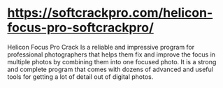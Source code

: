 # https://softcrackpro.com/helicon-focus-pro-softcrackpro/
Helicon Focus Pro Crack Is a reliable and impressive program for professional photographers that helps them fix and improve the focus in multiple photos by combining them into one focused photo. It is a strong and complete program that comes with dozens of advanced and useful tools for getting a lot of detail out of digital photos. 
